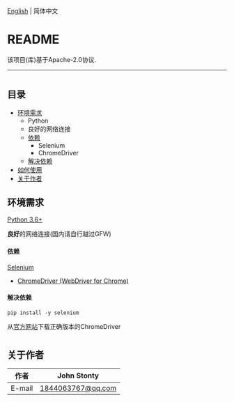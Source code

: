 [English](README.md) | 简体中文

README
======

该项目(库)基于Apache-2.0协议.

---------------------
#


## 目录
* [环境需求](#环境需求)
    * Python
    * 良好的网络连接
    * [依赖](#依赖)
        * Selenium
        * ChromeDriver
    * [解决依赖](#解决依赖)
* [如何使用](#如何使用)
* [关于作者](#关于作者)

## 环境需求
[Python 3.6+](https://www.python.org/downloads/)

**良好**的网络连接(国内请自行越过GFW)

#### 依赖
[Selenium](https://www.seleniumhq.org/)
* [ChromeDriver (WebDriver for Chrome)](https://sites.google.com/a/chromium.org/chromedriver/)

#### 解决依赖
```pip install -y selenium```

从[官方网站](https://sites.google.com/a/chromium.org/chromedriver/downloads/)下载正确版本的ChromeDriver
#


## 关于作者
|作者|John Stonty
|---|---
|E-mail|1844063767@qq.com
